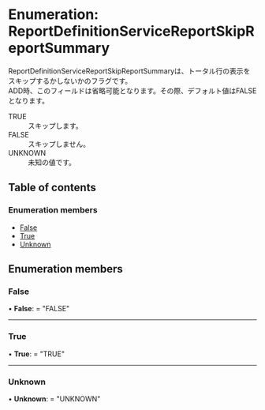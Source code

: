 # Enumeration: ReportDefinitionServiceReportSkipReportSummary


<div lang=\"ja\">ReportDefinitionServiceReportSkipReportSummaryは、トータル行の表示をスキップするかしないかのフラグです。<br> ADD時、このフィールドは省略可能となります。その際、デフォルト値はFALSEとなります。</div>  <dl class=term>   <dt class=\"term__item\">TRUE</dt>   <dd class=\"term__desc\"><span lang=\"ja\">スキップします。</span></dd>   <dt class=\"term__item\">FALSE</dt>   <dd class=\"term__desc\"><span lang=\"ja\">スキップしません。</span></dd>   <dt class=\"term__item\">UNKNOWN</dt>   <dd class=\"term__desc\"><span lang=\"ja\">未知の値です。</span></dd> </dl>

## Table of contents

### Enumeration members

- [False](reportdefinitionservicereportskipreportsummary.md#false)
- [True](reportdefinitionservicereportskipreportsummary.md#true)
- [Unknown](reportdefinitionservicereportskipreportsummary.md#unknown)

## Enumeration members

### False

• **False**: = "FALSE"

___

### True

• **True**: = "TRUE"

___

### Unknown

• **Unknown**: = "UNKNOWN"
